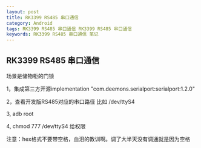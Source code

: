 ```yaml
---
layout: post
title: RK3399 RS485 串口通信
category: Android
tags: RK3399 RS485 串口通信 RK3399 RS485 串口通信
keywords: RK3399 RS485 串口通信 笔记
---
```



## RK3399 RS485 串口通信
 
场景是储物柜的门锁

1，集成第三方开源implementation "com.deemons.serialport:serialport:1.2.0"

2，查看开发版RS485对应的串口路径 比如 /dev/ttyS4

3, adb root 

4, chmod 777 /dev/ttyS4    给权限

注意：hex格式不要带空格，血泪的教训啊。调了大半天没有调通就是因为空格
















